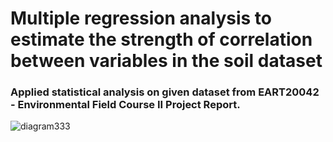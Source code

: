 # Multiple regression analysis to estimate the strength of correlation between variables in the soil dataset
### Applied statistical analysis on given dataset from EART20042 - Environmental Field Course II Project Report.
![diagram333](https://user-images.githubusercontent.com/70311308/106981621-39d65f00-675a-11eb-88a8-96f89dba849c.png)
